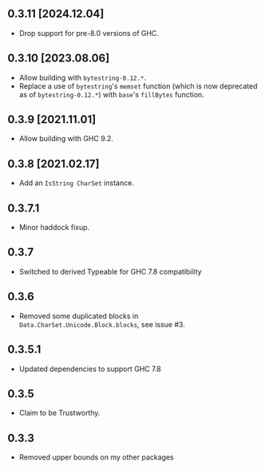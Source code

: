 0.3.11 [2024.12.04]
-------------------
* Drop support for pre-8.0 versions of GHC.

0.3.10 [2023.08.06]
-------------------
* Allow building with `bytestring-0.12.*`.
* Replace a use of `bytestring`'s `memset` function (which is now deprecated as
  of `bytestring-0.12.*`) with `base`'s `fillBytes` function.

0.3.9 [2021.11.01]
------------------
* Allow building with GHC 9.2.

0.3.8 [2021.02.17]
------------------
* Add an `IsString CharSet` instance.

0.3.7.1
-------
* Minor haddock fixup.

0.3.7
-----
* Switched to derived Typeable for GHC 7.8 compatibility

0.3.6
-----
* Removed some duplicated blocks in `Data.CharSet.Unicode.Block.blocks`, see issue #3.

0.3.5.1
-------
* Updated dependencies to support GHC 7.8

0.3.5
-----
* Claim to be Trustworthy.

0.3.3
-----
* Removed upper bounds on my other packages

